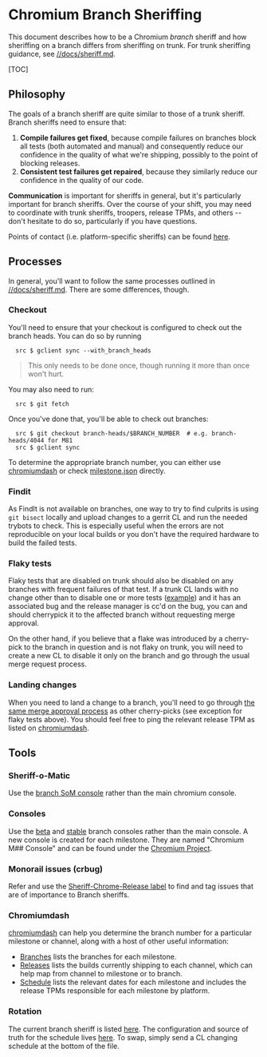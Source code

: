 # Chromium Branch Sheriffing

This document describes how to be a Chromium *branch* sheriff and how sheriffing
on a branch differs from sheriffing on trunk. For trunk sheriffing guidance, see
[//docs/sheriff.md][sheriff-md].

[TOC]

## Philosophy

The goals of a branch sheriff are quite similar to those of a trunk sheriff.
Branch sheriffs need to ensure that:

1. **Compile failures get fixed**, because compile failures on branches block
all tests (both automated and manual) and consequently reduce our confidence
in the quality of what we're shipping, possibly to the point of blocking
releases.
2. **Consistent test failures get repaired**, because they similarly reduce
our confidence in the quality of our code.

**Communication** is important for sheriffs in general, but it's particularly
important for branch sheriffs. Over the course of your shift, you may need to
coordinate with trunk sheriffs, troopers, release TPMs, and others -- don't
hesitate to do so, particularly if you have questions.

Points of contact (i.e. platform-specific sheriffs) can be found
[here](http://goto.google.com/chrome-branch-sheriffing#points-of-contact).

## Processes

In general, you'll want to follow the same processes outlined in
[//docs/sheriff.md][sheriff-md]. There are some differences, though.

### Checkout

You'll need to ensure that your checkout is configured to check out the branch
heads. You can do so by running

```
  src $ gclient sync --with_branch_heads
```

> This only needs to be done once, though running it more than once won't hurt.

You may also need to run:

```
  src $ git fetch
```

Once you've done that, you'll be able to check out branches:

```
  src $ git checkout branch-heads/$BRANCH_NUMBER  # e.g. branch-heads/4044 for M81
  src $ gclient sync
```

To determine the appropriate branch number, you can either use
[chromiumdash](#chromiumdash) or check [milestone.json][milestone-json]
directly.

### Findit

As FindIt is not available on branches, one way to try to find culprits is using
`git bisect` locally and upload changes to a gerrit CL and run the needed
trybots to check. This is especially useful when the errors are not reproducible
on your local builds or you don't have the required hardware to build the failed
tests.

### Flaky tests

Flaky tests that are disabled on trunk should also be disabled on any branches
with frequent failures of that test. If a trunk CL lands with no change other
than to disable one or more tests ([example](https://crrev.com/c/2507299)) and
it has an associated bug and the release manager is cc'd on the bug, you can and
should cherrypick it to the affected branch without requesting merge approval.

On the other hand, if you believe that a flake was introduced by a cherry-pick
to the branch in question and is not flaky on trunk, you will need to create a
new CL to disable it only on the branch and go through the usual merge request
process.

### Landing changes

When you need to land a change to a branch, you'll need to go through [the same
merge approval process](./process/merge_request.md) as other cherry-picks (see
exception for flaky tests above). You should feel free to ping the relevant
release TPM as listed on [chromiumdash][chromiumdash-schedule].

## Tools

### Sheriff-o-Matic

Use the [branch SoM console][sheriff-o-matic] rather than the main chromium
console.

### Consoles

Use the [beta][main-beta] and [stable][main-stable] branch consoles rather than
the main console. A new console is created for each milestone. They are named
"Chromium M## Console" and can be found under the
[Chromium Project](https://ci.chromium.org/p/chromium).

### Monorail issues (crbug)

Refer and use the
[Sheriff-Chrome-Release label](https://bugs.chromium.org/p/chromium/issues/list?q=label%3ASheriff-Chrome-Release)
to find and tag issues that are of importance to Branch sheriffs.

### Chromiumdash

[chromiumdash][chromiumdash] can help you determine the branch number for a
particular milestone or channel, along with a host of other useful information:

  * [Branches][chromiumdash-branches] lists the branches for each milestone.
  * [Releases][chromiumdash-releases] lists the builds currently shipping to
    each channel, which can help map from channel to milestone or to branch.
  * [Schedule][chromiumdash-schedule] lists the relevant dates for each
    milestone and includes the release TPMs responsible for each milestone by
    platform.

### Rotation

The current branch sheriff is listed [here][rotation-home]. The configuration
and source of truth for the schedule lives [here][rotation-config]. To swap,
simply send a CL changing schedule at the bottom of the file.

[chromiumdash]: https://chromiumdash.appspot.com
[chromiumdash-branches]: https://chromiumdash.appspot.com/branches
[chromiumdash-releases]: https://chromiumdash.appspot.com/releases
[chromiumdash-schedule]: https://chromiumdash.appspot.com/schedule
[main-beta]: https://ci.chromium.org/p/chromium/g/main-m81/console
[main-stable]: https://ci.chromium.org/p/chromium/g/main-m80/console
[milestone-json]: https://goto.google.com/chrome-milestone-json
[rotation-home]: https://goto.google.com/chrome-branch-sheriff-amer-west
[rotation-config]: https://goto.google.com/chrome-branch-sheriff-amer-west-config
[sheriff-md]: /docs/sheriff.md
[sheriff-o-matic]: https://sheriff-o-matic.appspot.com/chrome_browser_release
